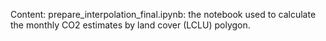Content:
prepare_interpolation_final.ipynb: the notebook used to calculate the monthly CO2 estimates by land cover (LCLU) polygon. 
